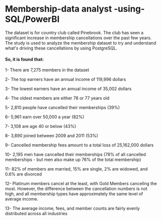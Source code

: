 # Membership-data analyst -using-SQL/PowerBI
The dataset is for country club called Pinebrook. The club has seen a significant increase in membership cancellations over the past few years. The study is used to analyze the membership dataset to try and understand what's driving these cancellations by using PostgreSQL.

#### So, it is found that:

1- There are 7,275 members in the dataset

2- The top earners have an annual income of 119,996 dollars

3- The lowest earners have an annual income of 35,002 dollars

4- The oldest members are either 78 or 77 years old

5- 2,810 people have cancelled their memberships (39%)

6- 5,961 earn over 50,000 a year (82%)

7- 3,108 are age 40 or below (43%)

8- 3,890 joined between 2009 and 2011 (53%)

9- Cancelled membership fees amount to a total loss of 25,162,000 dollars

10- 2,195 men have cancelled their memberships (78% of all cancelled memberships - but men also make up 76% of the total membership)

11- 82% of members are married, 15% are single, 2% are widowed, and 0.6% are divorced

12- Platinum members cancel at the least, with Gold Members cancellng the most. However, the difference between the cancellation numbers is not high, and all membership types have approximately the same level of average income.

13- The average income, fees, and member counts are fairly evenly distributed across all industries
